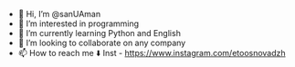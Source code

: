 - 👋 Hi, I’m @sanUAman
- 👀 I’m interested in programming
- 🌱 I’m currently learning Python and English
- 💞️ I’m looking to collaborate on any company
- 📫 How to reach me ⬇️
Inst - https://www.instagram.com/etoosnovadzh

<!---
sanUAman/sanUAman is a ✨ special ✨ repository because its `README.md` (this file) appears on your GitHub profile.
You can click the Preview link to take a look at your changes.
--->
